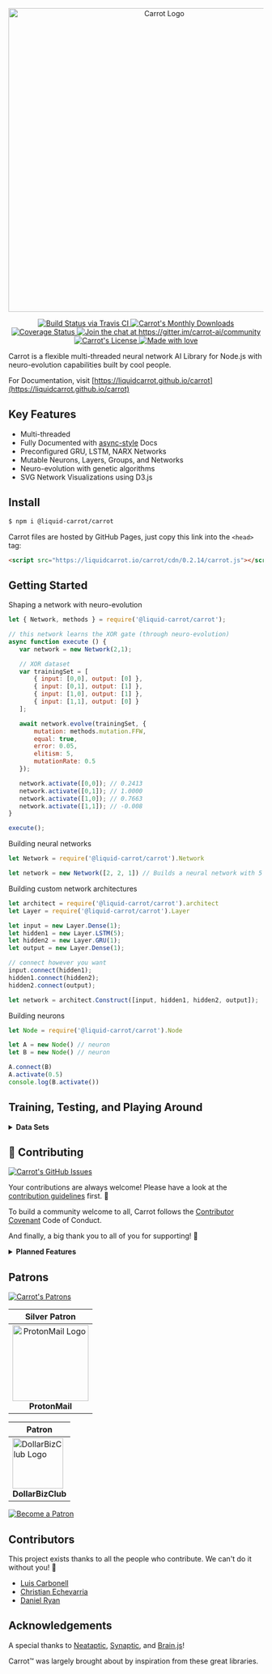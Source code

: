 <p align="center">
 <img src="https://raw.githubusercontent.com/liquidcarrot/carrot/master/logo/carrot-logo_readme.png" alt="Carrot Logo" width="600px"/>
</p>

<p align="center">
    <a href="https://travis-ci.org/liquidcarrot/carrot">
        <img src="https://travis-ci.org/liquidcarrot/carrot.svg?branch=master"
             alt="Build Status via Travis CI">
    </a>
    <a href="https://www.npmjs.com/package/@liquid-carrot/carrot">
        <img src="https://img.shields.io/npm/dm/@liquid-carrot/carrot.svg"
             alt="Carrot's Monthly Downloads">
    </a>
    <a href="https://coveralls.io/github/liquidcarrot/carrot?branch=master">
        <img src="https://coveralls.io/repos/github/liquidcarrot/carrot/badge.svg?branch=master"
             alt="Coverage Status">
    </a>
    <a href="https://gitter.im/carrot-ai/community?utm_source=badge&utm_medium=badge&utm_campaign=pr-badgee&utm_content=badge">
        <img src="https://badges.gitter.im/Join%20Chat.svg"
             alt="Join the chat at https://gitter.im/carrot-ai/community">
    </a>
    <a href="/LICENSE">
        <img src="https://img.shields.io/badge/License-MIT-blue.svg"
             alt="Carrot's License">
    </a>
    <a href="https://github.com/liquidcarrot/carrot/issues">
        <img src="https://img.shields.io/badge/Made%20with%20%E2%99%A5%20by-Liquid%20Carrot-ff1414.svg"
             alt="Made with love">
    </a>
</p>

<p>
  Carrot is a flexible multi-threaded neural network AI Library for Node.js with neuro-evolution capabilities built by cool people.
</p>

For Documentation, visit [https://liquidcarrot.github.io/carrot](https://liquidcarrot.github.io/carrot)

## Key Features
- Multi-threaded
- Fully Documented with [async-style](https://liquidcarrot.github.io/carrot) Docs
- Preconfigured GRU, LSTM, NARX Networks
- Mutable Neurons, Layers, Groups, and Networks
- Neuro-evolution with genetic algorithms
- SVG Network Visualizations using D3.js

## Install

```bash
$ npm i @liquid-carrot/carrot
```

Carrot files are hosted by GitHub Pages, just copy this link into the `<head>` tag:

```html
<script src="https://liquidcarrot.io/carrot/cdn/0.2.14/carrot.js"></script>
```

## Getting Started

Shaping a network with neuro-evolution

```javascript
let { Network, methods } = require('@liquid-carrot/carrot');

// this network learns the XOR gate (through neuro-evolution)
async function execute () {
   var network = new Network(2,1);

   // XOR dataset
   var trainingSet = [
       { input: [0,0], output: [0] },
       { input: [0,1], output: [1] },
       { input: [1,0], output: [1] },
       { input: [1,1], output: [0] }
   ];

   await network.evolve(trainingSet, {
       mutation: methods.mutation.FFW,
       equal: true,
       error: 0.05,
       elitism: 5,
       mutationRate: 0.5
   });

   network.activate([0,0]); // 0.2413
   network.activate([0,1]); // 1.0000
   network.activate([1,0]); // 0.7663
   network.activate([1,1]); // -0.008
}

execute();
```

Building neural networks

```javascript
let Network = require('@liquid-carrot/carrot').Network

let network = new Network([2, 2, 1]) // Builds a neural network with 5 neurons: 2 + 2 + 1
```

Building custom network architectures

```javascript
let architect = require('@liquid-carrot/carrot').architect
let Layer = require('@liquid-carrot/carrot').Layer

let input = new Layer.Dense(1);
let hidden1 = new Layer.LSTM(5);
let hidden2 = new Layer.GRU(1);
let output = new Layer.Dense(1);

// connect however you want
input.connect(hidden1);
hidden1.connect(hidden2);
hidden2.connect(output);

let network = architect.Construct([input, hidden1, hidden2, output]);
```

Building neurons

```javascript
let Node = require('@liquid-carrot/carrot').Node

let A = new Node() // neuron
let B = new Node() // neuron

A.connect(B)
A.activate(0.5)
console.log(B.activate())
```

## Training, Testing, and Playing Around

<details><summary><strong>Data Sets</strong></summary>
* [ ] [MNIST](https://www.npmjs.com/package/mnist)
</details>

## 💬 Contributing

[![Carrot's GitHub Issues](https://img.shields.io/github/issues/liquidcarrot/carrot.svg)](https://github.com/liquidcarrot/carrot/issues)

Your contributions are always welcome! Please have a look at the [contribution guidelines](https://github.com/liquidcarrot/carrot/blob/master/CONTRIBUTING.md) first. 🎉

To build a community welcome to all, Carrot follows the [Contributor Covenant](https://github.com/liquidcarrot/carrot/blob/master/CODE_OF_CONDUCT.md) Code of Conduct.

And finally, a big thank you to all of you for supporting! 🤗

<details><summary><strong>Planned Features</strong></summary>
* [ ] Performance Enhancements
    * [ ] GPU Acceleration
        * [ ] Tests
        * [ ] Benchmarks
    * [ ] Matrix Multiplications
        * [ ] Tests
        * [ ] Benchmarks
    * [ ] Clustering | Multi-Threading
        * [ ] Tests
        * [ ] Benchmarks
* [ ] Syntax Support
    * [ ] Callbacks
    * [ ] Promises
    * [ ] Streaming
    * [ ] Async/Await
* [ ] Math Support
    * [ ] Big Numbers
    * [ ] Small Numbers
</details>

## Patrons
[![Carrot's Patrons](https://img.shields.io/endpoint.svg?color=blue&label=patrons&logo=patrons&url=https%3A%2F%2Fshieldsio-patreon.herokuapp.com%2Fliquidcarrot)](https://www.patreon.com/liquidcarrot)

<table>
 <thead>
  <tr>
   <th>Silver Patron</th>
  </tr>
 </thead>
 <tbody>
  <tr>
   <td align="center">
    <a href="https://protonmail.com/" alt="ProtonMail"><img src="https://protonmail.com/apple-touch-icon.png" alt="ProtonMail Logo" width="150px" /></a>
    <br>
    <strong>ProtonMail</strong>
   </td>
  </tr>
 </tbody>
</table>

<table>
 <thead>
  <tr>
   <th>Patron</th>
  </tr>
 </thead>
 <tbody>
  <tr>
   <td>
    <a href="http://dollarbizclub.com/" alt="DollarBizClub"><img src="http://dollarbizclub.com/css/img/red400.png" alt="DollarBizClub Logo" width="100px" /></a>
    <br>
    <strong>DollarBizClub</strong>
   </td>
  </tr>
 </tbody>
</table>

[![Become a Patron](https://c5.patreon.com/external/logo/become_a_patron_button.png)](https://www.patreon.com/liquidcarrot)

## Contributors
This project exists thanks to all the people who contribute. We can't do it without you! 🙇

* [Luis Carbonell](https://twitter.com/luis_carbnell)
* [Christian Echevarria](https://twitter.com/chrisgereina)
* [Daniel Ryan](https://github.com/dan-ryan)

## Acknowledgements

A special thanks to [Neataptic](https://github.com/wagenaartje/neataptic/), [Synaptic](https://github.com/cazala/synaptic/), and [Brain.js](https://github.com/BrainJS/brain.js)!

Carrot™ was largely brought about by inspiration from these great libraries.
